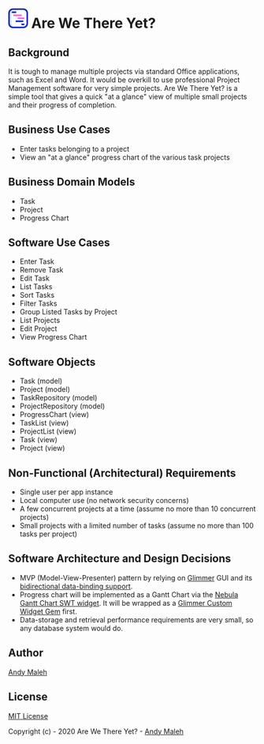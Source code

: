 # <img src="https://raw.githubusercontent.com/AndyObtiva/are-we-there-yet/master/are-we-there-yet-logo.svg" height=40 /> Are We There Yet?

## Background

It is tough to manage multiple projects via standard Office applications, such as Excel and Word. 
It would be overkill to use professional Project Management software for very simple projects.
Are We There Yet? is a simple tool that gives a quick "at a glance" view of multiple small projects and their progress of completion.

## Business Use Cases

- Enter tasks belonging to a project
- View an "at a glance" progress chart of the various task projects

## Business Domain Models

- Task
- Project
- Progress Chart

## Software Use Cases

- Enter Task
- Remove Task
- Edit Task
- List Tasks
- Sort Tasks
- Filter Tasks
- Group Listed Tasks by Project
- List Projects
- Edit Project
- View Progress Chart

## Software Objects

- Task (model)
- Project (model)
- TaskRepository (model)
- ProjectRepository (model)
- ProgressChart (view)
- TaskList (view)
- ProjectList (view)
- Task (view)
- Project (view)

## Non-Functional (Architectural) Requirements

- Single user per app instance
- Local computer use (no network security concerns)
- A few concurrent projects at a time (assume no more than 10 concurrent projects)
- Small projects with a limited number of tasks (assume no more than 100 tasks per project)

## Software Architecture and Design Decisions

- MVP (Model-View-Presenter) pattern by relying on [Glimmer](https://github.com/AndyObtiva/glimmer) GUI and its [bidirectional data-binding support](https://github.com/AndyObtiva/glimmer#data-binding). 
- Progress chart will be implemented as a Gantt Chart via the [Nebula Gantt Chart SWT widget](https://www.eclipse.org/nebula/snippets.php#GanttChart). It will be wrapped as a [Glimmer Custom Widget Gem](https://github.com/AndyObtiva/glimmer#custom-widget-gem) first.
- Data-storage and retrieval performance requirements are very small, so any database system would do.

## Author

[Andy Maleh](https://github.com/AndyObtiva)

## License

[MIT License](LICENSE.txt)

Copyright (c) - 2020 Are We There Yet? - [Andy Maleh](https://github.com/AndyObtiva)
